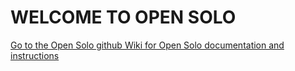 # WELCOME TO OPEN SOLO #

[Go to the Open Solo github Wiki for Open Solo documentation and instructions](https://github.com/Pedals2Paddles/OpenSolo/wiki)
